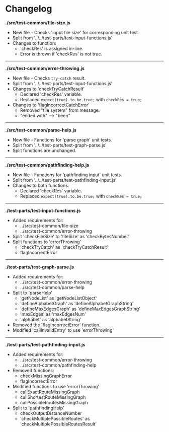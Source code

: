 # Changelog

**./src/test-common/file-size.js**
* New file - Checks 'input file size' for corresponding unit test.
* Split from '../../test-parts/test-input-functions.js'
* Changes to function:
	* 'checkRes' is assigned in-line.
	* Error is thrown if 'checkRes' is not true.

---

**./src/test-common/error-throwing.js**
* New file - Checks `try-catch` result.
* Split from '../../test-parts/test-input-functions.js'
* Changes to 'checkTryCatchResult'
	* Declared 'checkRes' variable.
	* Replaced `expect(true).to.be.true;` with `checkRes = true;`
* Changes to 'flagIncorrectCatchError'
	* Removed "file system" from message.
	* "ended with" --> "been"

---

**./src/test-common/parse-help.js**
* New file - Functions for 'parse graph' unit tests.
* Split from '../../test-parts/test-graph-parse.js'
* Split functions are unchanged.

---

**./src/test-common/pathfinding-help.js**
* New file - Functions for 'pathfinding input' unit tests.
* Split from '../../test-parts/test-pathfinding-input.js'
* Changes to both functions:
	* Declared 'checkRes' variable.
	* Replaced `expect(true).to.be.true;` with `checkRes = true;`

---

**./test-parts/test-input-functions.js**
* Added requirements for:
	* ../src/test-common/file-size
	* ../src/test-common/error-throwing
* Split 'checkFileSize' to 'fileSize' as 'checkBytesNumber'
* Split functions to 'errorThrowing'
	* 'checkTryCatch' as 'checkTryCatchResult'
	* flagIncorrectError

---

**./test-parts/test-graph-parse.js**
* Added requirements for:
	* ../src/test-common/error-throwing
	* ../src/test-common/parse-help
* Split to 'parseHelp'
	* 'getNodeList' as 'getNodeListObject'
	* 'defineAlphabetGraph' as 'defineAlphabetGraphString'
	* 'defineMaxEdgesGraph' as 'defineMaxEdgesGraphString'
	* 'maxEdges' as 'maxEdgesNum'
	* 'alphabet' as 'alphabetString'
* Removed the 'flagIncorrectError' function.
* Modified 'callInvalidEntry' to use 'errorThrowing'

---

**./test-parts/test-pathfinding-input.js**
* Added requirements for:
	* ../src/test-common/error-throwing
	* ../src/test-common/pathfinding-help
* Removed functions:
	* checkMissingGraphError
	* flagIncorrectError
* Modified functions to use 'errorThrowing'
	* callExactRouteMissingGraph
	* callShortestRouteMissingGraph
	* callPossibleRoutesMissingGraph
* Split to 'pathfindingHelp'
	* checkOutputDistanceNumber
	* 'checkMultiplePossibleRoutes' as 'checkMultiplePossibleRoutesResult'
